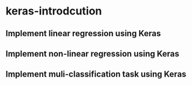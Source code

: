 # keras-introdcution

## Implement linear regression using Keras
## Implement non-linear regression using Keras
## Implement muli-classification task using Keras
